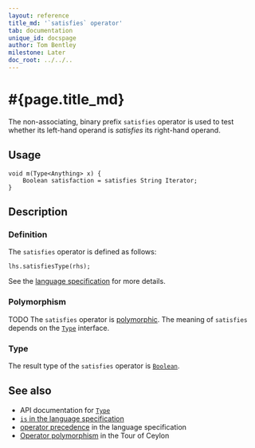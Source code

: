 ```yaml
---
layout: reference
title_md: '`satisfies` operator'
tab: documentation
unique_id: docspage
author: Tom Bentley
milestone: Later
doc_root: ../../..
---
```


# #{page.title_md}

The non-associating, binary prefix `satisfies` operator is used to test whether its 
left-hand  operand is *satisfies* its right-hand operand.

## Usage 

<!-- check:none -->
<!-- try: -->
    void m(Type<Anything> x) {
        Boolean satisfaction = satisfies String Iterator;
    }

## Description

### Definition

The `satisfies` operator is defined as follows:

<!-- check:none -->
<!-- try: -->
    lhs.satisfiesType(rhs);

See the [language specification](#{site.urls.spec_current}#equalitycomparison) 
for more details.

### Polymorphism

TODO The `satisfies` operator is [polymorphic](#{page.doc_root}/reference/operator/operator-polymorphism). 
The meaning of `satisfies` depends on the 
[`Type`](#{site.urls.apidoc_1_0}/metamodel/Type.type.html) interface.

### Type

The result type of the `satisfies` operator is [`Boolean`](#{site.urls.apidoc_1_0}/Boolean.type.html).

## See also

* API documentation for [`Type`](#{site.urls.apidoc_1_0}/metamodel/Type.type.html)
* [`is` in the language specification](#{site.urls.spec_current}#equalitycomparison)
* [operator precedence](#{site.urls.spec_current}#operatorprecedence) in the 
  language specification
* [Operator polymorphism](#{page.doc_root}/tour/language-module/#operator_polymorphism) 
  in the Tour of Ceylon

